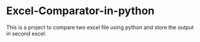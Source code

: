 # Excel-Comparator-in-python
This is a project to compare two excel file using python and store the output in second excel.
